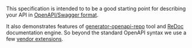 This specification is intended to to be a good starting point for describing
your API in [OpenAPI/Swagger format](https://github.com/OAI/OpenAPI-Specification/blob/master/versions/2.0.md).

It also demonstrates features of [generator-openapi-repo](https://github.com/Rebilly/generator-openapi-repo) tool and [ReDoc](https://github.com/Rebilly/ReDoc) documentation engine. So beyond the standard OpenAPI syntax we use a few [vendor extensions](https://github.com/Rebilly/ReDoc/blob/master/docs/redoc-vendor-extensions.md).
